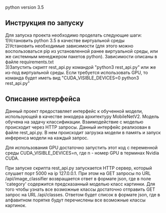 python version 3.5

## Инструкция по запуску

Для запуска проекта необходимо проделать следующие шаги:  
1)Установить python 3.5 в качестве виртуальной среды  
2)Установить необходимые зависимости (для этого можно воспользоваться pip из установленной ранее виртуальной среды, или же системным менеджером пакетов python). Зависимости описаны в файле requirements.txt  
3)Запустить скрипт rest_api.py командой "python3 rest_api.py" или же из-под виртуальной среды. Если требуется использовать GPU, то команда будет иметь вид "CUDA_VISIBLE_DEVICES=0 python3 rest_api.py"   

## Описание интерфейса

Данный проект предоставляет интерфейс к обученной модели, использующей в качестве энкодера архитектуру MobileNetV2. Модель обучена на задачу классификации.
Взаимодействие с моделью происходит через HTTP запросы. Данный интерфейс реализован в файле rest_api.py. В нем происходит загрузка модели в память и запуск инференса модели на каждый запрос.

Для использования GPU достаточно запустить этот код с переменной среды CUDA_VISIBLE_DEVICES=n, где n - номер GPU в терминах Nvidia CUDA.

При запуске скрипта rest_api.py запускается HTTP сервер, который слушает порт 5000 на ip 127.0.0.1. При этом на GET запросы по URL /api/image_classifier возвращается ответ в формате json, где в поле 'category' содержится предсказанный моделью класс картинки. 
Для того чтобы узнать все возможные классы достаточно отправить GET запрос на URL /api/classes. Ответом будет список в формате json, где в алфавитном порятке будут перечислены все возможные классы картинок.
